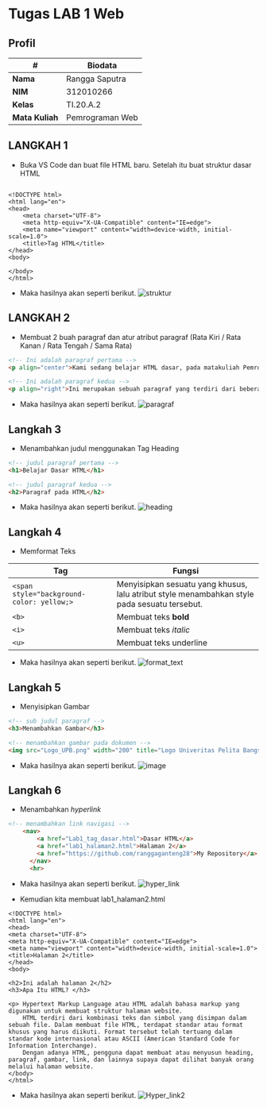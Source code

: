 # Tugas LAB 1 Web
## Profil
| # | Biodata |
| -------- | --- |
| **Nama** | Rangga Saputra |
| **NIM** | 312010266 |
| **Kelas** | TI.20.A.2 |
| **Mata Kuliah** | Pemrograman Web |

## LANGKAH 1
* Buka VS Code dan buat file HTML baru. Setelah itu buat struktur dasar HTML
```

<!DOCTYPE html>
<html lang="en">
<head>
    <meta charset="UTF-8">
    <meta http-equiv="X-UA-Compatible" content="IE=edge">
    <meta name="viewport" content="width=device-width, initial-scale=1.0">
    <title>Tag HTML</title>
</head>
<body>
    
</body>
</html>

```
* Maka hasilnya akan seperti berikut.
![struktur](img/langkah1.png)

## LANGKAH 2
* Membuat 2 buah paragraf dan atur atribut paragraf (Rata Kiri / Rata Kanan / Rata Tengah / Sama Rata)
```html
<!-- Ini adalah paragraf pertama -->
<p align="center">Kami sedang belajar HTML dasar, pada matakuliah Pemrograman Web di Prodi Teknik Informatika Universitas Pelita Bangsa. Pelajaran pertama yang kami dapat adalah membuat tampilan web sederhana dalam rangka mengenal tag-tag dasar HTML.</p>

<!-- Ini adalah paragraf kedua -->
<p align="right">Ini merupakan sebuah paragraf yang terdiri dari beberapa kalimat yang saling mendukung sehingga menjadi satu kesatuan. Paragraf dibuat dengan menggunakan tag dasar html.</p>
```

* Maka hasilnya akan seperti berikut.
![paragraf](img/paragraf.png)

## Langkah 3
* Menambahkan judul menggunakan Tag Heading
```html
<!-- judul paragraf pertama -->
<h1>Belajar Dasar HTML</h1>

<!-- judul paragraf kedua -->
<h2>Paragraf pada HTML</h2>
```

* Maka hasilnya akan seperti berikut.
![heading](img/judul.png)

## Langkah 4
* Memformat Teks

| Tag | Fungsi |
| -------- | --- |
| `<span style="background-color: yellow;>` | Menyisipkan sesuatu yang khusus, lalu atribut style menambahkan style pada sesuatu tersebut. |
| `<b>` | Membuat teks **bold** |
| `<i>` | Membuat teks _italic_ |
| `<u>` | Membuat teks underline |

* Maka hasilnya akan seperti berikut.
![format_text](img/format_text.png)

## Langkah 5
* Menyisipkan Gambar
```html
<!-- sub judul paragraf -->
<h3>Menambahkan Gambar</h3>

<!-- menambahkan gambar pada dokumen -->
<img src="Logo_UPB.png" width="200" title="Logo Univeritas Pelita Bangsa">
```
* Maka hasilnya akan seperti berikut.
![image](img/Image.png)

## Langkah 6
* Menambahkan _hyperlink_
```html
<!-- menambahkan link navigasi -->
    <nav>
        <a href="Lab1_tag_dasar.html">Dasar HTML</a>
        <a href="lab1_halaman2.html">Halaman 2</a>
        <a href="https://github.com/ranggaganteng28">My Repository</a>
      </nav>
      <hr>
```
* Maka hasilnya akan seperti berikut.
![hyper_link](img/link.png)

* Kemudian kita membuat lab1_halaman2.html

```
<!DOCTYPE html>
<html lang="en">
<head>
<meta charset="UTF-8">
<meta http-equiv="X-UA-Compatible" content="IE=edge">
<meta name="viewport" content="width=device-width, initial-scale=1.0">
<title>Halaman 2</title>
</head>
<body>

<h2>Ini adalah halaman 2</h2>
<h3>Apa Itu HTML? </h3>

<p> Hypertext Markup Language atau HTML adalah bahasa markup yang digunakan untuk membuat struktur halaman website. 
    HTML terdiri dari kombinasi teks dan simbol yang disimpan dalam sebuah file. Dalam membuat file HTML, terdapat standar atau format khusus yang harus diikuti. Format tersebut telah tertuang dalam standar kode internasional atau ASCII (American Standard Code for Information Interchange). 
    Dengan adanya HTML, pengguna dapat membuat atau menyusun heading, paragraf, gambar, link, dan lainnya supaya dapat dilihat banyak orang melalui halaman website. 
</body>
</html>
```

* Maka hasilnya akan seperti berikut.
![Hyper_link2](img/halam2.png)

